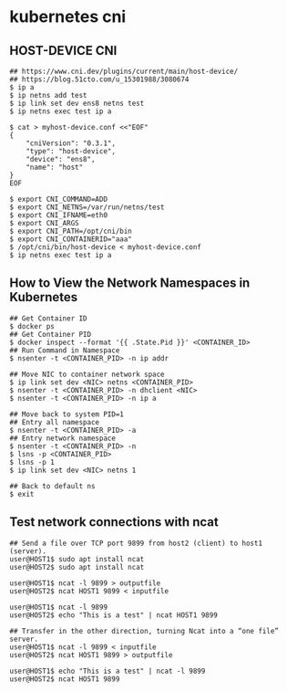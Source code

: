 kubernetes cni
==============

## HOST-DEVICE CNI

    ## https://www.cni.dev/plugins/current/main/host-device/
    ## https://blog.51cto.com/u_15301988/3080674
    $ ip a
    $ ip netns add test
    $ ip link set dev ens8 netns test
    $ ip netns exec test ip a

    $ cat > myhost-device.conf <<"EOF"
    {
        "cniVersion": "0.3.1",
        "type": "host-device",
        "device": "ens8",
        "name": "host"
    }
    EOF

    $ export CNI_COMMAND=ADD
    $ export CNI_NETNS=/var/run/netns/test
    $ export CNI_IFNAME=eth0
    $ export CNI_ARGS
    $ export CNI_PATH=/opt/cni/bin
    $ export CNI_CONTAINERID="aaa"
    $ /opt/cni/bin/host-device < myhost-device.conf
    $ ip netns exec test ip a

## How to View the Network Namespaces in Kubernetes

    ## Get Container ID
    $ docker ps
    ## Get Container PID
    $ docker inspect --format '{{ .State.Pid }}' <CONTAINER_ID>
    ## Run Command in Namespace
    $ nsenter -t <CONTAINER_PID> -n ip addr

    ## Move NIC to container network space
    $ ip link set dev <NIC> netns <CONTAINER_PID>
    $ nsenter -t <CONTAINER_PID> -n dhclient <NIC>
    $ nsenter -t <CONTAINER_PID> -n ip a

    ## Move back to system PID=1
    ## Entry all namespace
    $ nsenter -t <CONTAINER_PID> -a
    ## Entry network namespace
    $ nsenter -t <CONTAINER_PID> -n
    $ lsns -p <CONTAINER_PID>
    $ lsns -p 1
    $ ip link set dev <NIC> netns 1

    ## Back to default ns
    $ exit

## Test network connections with ncat

    ## Send a file over TCP port 9899 from host2 (client) to host1 (server).
    user@HOST1$ sudo apt install ncat
    user@HOST2$ sudo apt install ncat

    user@HOST1$ ncat -l 9899 > outputfile
    user@HOST2$ ncat HOST1 9899 < inputfile

    user@HOST1$ ncat -l 9899
    user@HOST2$ echo "This is a test" | ncat HOST1 9899

    ## Transfer in the other direction, turning Ncat into a “one file” server.
    user@HOST1$ ncat -l 9899 < inputfile
    user@HOST2$ ncat HOST1 9899 > outputfile

    user@HOST1$ echo "This is a test" | ncat -l 9899
    user@HOST2$ ncat HOST1 9899
